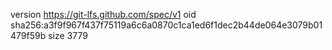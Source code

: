 version https://git-lfs.github.com/spec/v1
oid sha256:a3f9f967f437f75119a6c6a0870c1ca1ed6f1dec2b44de064e3079b01479f59b
size 3779
